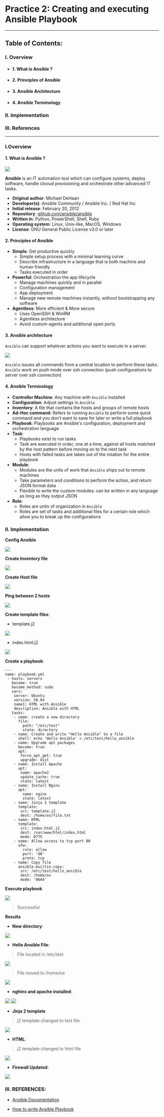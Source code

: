 # Practice 2: Creating and executing Ansible Playbook
---
## **Table of Contents:**

### I. Overview
- #### 1. What is Ansible ?
- #### 2. Principles of Ansible
- #### 3. Ansible Architecture
- #### 4. Ansible Terminology

### II. Implementation

### III. References


---
### I.Overview

#### 1. What is Ansible ?

<img src="./images/ansible.png">


**Ansible** is an IT automation tool which can configure systems, deploy software, handle clooud provisioning and orchestrate other advanced IT tasks. 
- **Original author**: Michael DeHaan
- **Developer(s)**: Ansible Community / Ansible Inc. / Red Hat Inc
- **Initial release**: February 20, 2012
- **Repository**: [github.com/ansible/ansible](https://github.com/ansible/ansible)
- **Written in**: Python, PowerShell, Shell, Ruby
- **Operating system**: Linux, Unix-like, MacOS, Windows
- **License**: GNU General Public License v3.0 or later

#### 2. Principles of Ansible
- **Simple**: Get productive quickly
    - Simple setup process with a minimal learning curve
    - Describe infrastructure in a language that is both machine and human friendly
    - Tasks executed in order
- **Powerful**: Orchestration the app lifecycle
    - Manage machines quickly and in parallel
    - Configuration management
    - App deployment
    - Manage new remote machines instantly, without bootstrapping any software
- **Agentless**: More efficient & More secure
    - Uses OpenSSH & WinRM
    - Agentless architecture
    - Avoid custom-agents and additional open ports

#### 3. Ansible architecture
`Ansible` can support whatever actions you want to execute in a server. 

<img src="./images/architecture.PNG">


`Ansible` issues all commands from a central location to perform these tasks. `Ansible` work on push mode over ssh connection (push configurations to server over ssh connection)

#### 4. Ansible Terminology
- **Controller Machine**: Any machine with `Ansible` installed
- **Configuration**: Adjust settings in `Ansible`
- **Inventory**: A file that contains the hosts and groups of remote hosts
- **Ad-Hoc command**: Refers to running `Ansible` to perform some quick command and you don’t want to save for later or write a full playbook
- **Playbook**: Playbooks are Ansible's configuration, deployment and orchestration language
- **Task**: 
  - Playbooks exist to run tasks
  - Task are executed in order, one at a time, against all hosts matched by the host pattern before moving on to the next task
  - Hosts with failed tasks are taken out of the rotation for the entire playbook
- **Module**:
  - Modules are the units of work that `Ansible` ships out to remote machines
  - Take parameters and conditions to perform the action, and return JSON format data
  - Flexible to write the custom modules: can be written in any language as long as they output JSON
- **Role**: 
  - Roles are units of organization in `Ansible`
  - Roles are set of tasks and additional files for a certain role which allow you to break up the configurations

### II. Implementation
**Config Ansible**

<img src="./images/cfg.PNG">


**Create Inventory file**

<img src="./images/inventory.PNG">

**Create Host file**

<img src="./images/hosts.PNG">

**Ping between 2 hosts**

<img src="./images/ping.PNG">


**Create template files**: 
   - template.j2
  

 <img src="./images/template.PNG">
 
 
   - index.html.j2 

 <img src="./images/index.PNG">
 
**Create a playbook**: 

```
--- 
name: playbook.yml
 - hosts: servers
   become: true
   become_method: sudo
   vars:
    server: Ubuntu
    version: 20.04
    name1: HTML with Ansible
    description: Ansible with HTML
   tasks:
    - name: create a new directory
      file: 
        path: "/etc/test"
        state: directory
    - name: Create and write "Hello Ansible" to a file
      shell: echo 'Hello Ansible' > /etc/test/hello_ansible
    - name: Upgrade apt packages
      become: true
      apt:
       force_apt_get: true
       upgrade: dist
    - name: Install Apache
      apt: 
       name: apache2 
       update_cache: true 
       state: latest
    - name: Install Nginx
      apt:
        name: nginx
        state: latest
    - name: Jinja 2 template
      template: 
       src: template.j2
       dest: /home/os/file.txt
    - name: HTML
      template: 
       src: index.html.j2
       dest: /var/www/html/index.html
       mode: 0775
    - name: Allow access to tcp port 80
      ufw:
        rule: allow
        port: '80'
        proto: tcp  
    - name: Copy file
      ansible.builtin.copy:
       src: /etc/test/hello_ansible
       dest: /home/os
       mode: '0644'
```

**Execute playbook**

<img src="./images/result2.PNG">

> Successful

**Results**
 - **New directory**:
 
 <img src="./images/test.PNG">
 
 - **Hello Ansible File**:
 >File located in /etc/test
 
 <img src="./images/hello.PNG">
 
 >File moved to /home/os
 
 <img src="./images/hello_ansible.PNG">

- **nghinx and apache installed**:



<img src="./images/nghinx.PNG">




<img src="./images/apache.PNG">

 - **Jinja 2 template**
 >j2 template changed to text file
 <img src="./images/file.PNG">
 
 - **HTML**:
>j2 template changed to html file

<img src="./images/html.PNG">

- **Firewall Updated**:

<img src="./images/fw.PNG">

### **III. REFERENCES**:

- [Ansible Documentation](https://docs.ansible.com/ansible/latest/index.html)

- [How to write Ansible Playbook](https://www.digitalocean.com/community/tutorial_series/how-to-write-ansible-playbooks)

